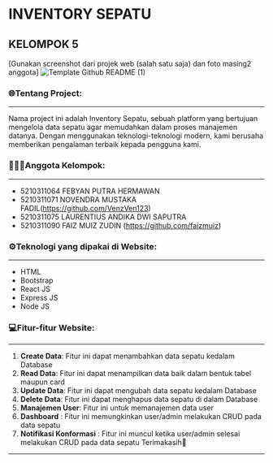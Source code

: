 # INVENTORY SEPATU
## KELOMPOK 5

[Gunakan screenshot dari projek web (salah satu saja) dan foto masing2 anggota]
![Template Github README (1)](https://github.com/Dimaspermana293/PROJEK-AKHIR-WSII-KELOMPOK10/assets/97396687/53b8d7e7-38c1-4be6-aefd-7504628fdf79)

### 🌐Tentang Project:
----------------
Nama project ini adalah Inventory Sepatu, sebuah platform yang bertujuan mengelola data sepatu agar memudahkan dalam proses manajemen datanya. Dengan menggunakan teknologi-teknologi modern, kami berusaha memberikan pengalaman terbaik kepada pengguna kami.

### 👨🏻‍💻Anggota Kelompok:
----------------
- 5210311064 FEBYAN PUTRA HERMAWAN
- 5210311071 NOVENDRA MUSTAKA FADIL(https://github.com/VenzVen123)
- 5210311075 LAURENTIUS ANDIKA DWI SAPUTRA
- 5210311090 FAIZ MUIZ ZUDIN (https://github.com/faizmuiz)

### ⚙️Teknologi yang dipakai di Website:
----------------
- HTML
- Bootstrap
- React JS
- Express JS
- Node JS

### 💻Fitur-fitur Website:
----------------
1. **Create Data**: Fitur ini dapat menambahkan data sepatu kedalam Database
2. **Read Data**: Fitur ini dapat menampilkan data baik dalam bentuk tabel maupun card
3. **Update Data**: Fitur ini dapat mengubah data sepatu kedalam Database
4. **Delete Data**: Fitur ini dapat menghapus data sepatu di dalam Database
5. **Manajemen User**: Fitur ini untuk memanajemen data user
6. **Dashboard** : Fitur ini memungkinkan user/admin melakukan CRUD pada data sepatu
7. **Notifikasi Konformasi** : Fitur ini muncul ketika user/admin selesai melakukan CRUD pada data sepatu
Terimakasih👋
-----------
